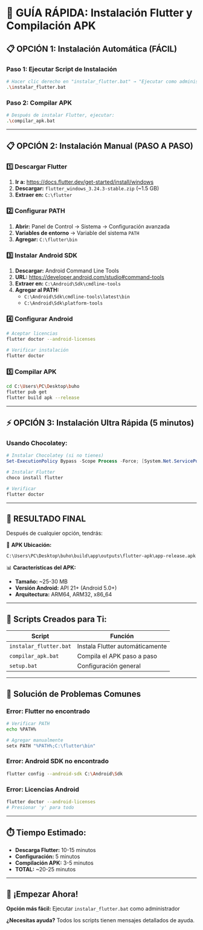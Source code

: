 # 🚀 GUÍA RÁPIDA: Instalación Flutter y Compilación APK

## 📋 **OPCIÓN 1: Instalación Automática (FÁCIL)**

### **Paso 1: Ejecutar Script de Instalación**
```bash
# Hacer clic derecho en "instalar_flutter.bat" → "Ejecutar como administrador"
.\instalar_flutter.bat
```

### **Paso 2: Compilar APK**
```bash
# Después de instalar Flutter, ejecutar:
.\compilar_apk.bat
```

---

## 📋 **OPCIÓN 2: Instalación Manual (PASO A PASO)**

### **1️⃣ Descargar Flutter**
1. **Ir a:** https://docs.flutter.dev/get-started/install/windows
2. **Descargar:** `flutter_windows_3.24.3-stable.zip` (~1.5 GB)
3. **Extraer en:** `C:\flutter`

### **2️⃣ Configurar PATH**
1. **Abrir:** Panel de Control → Sistema → Configuración avanzada
2. **Variables de entorno** → Variable del sistema `PATH`
3. **Agregar:** `C:\flutter\bin`

### **3️⃣ Instalar Android SDK**
1. **Descargar:** Android Command Line Tools
2. **URL:** https://developer.android.com/studio#command-tools
3. **Extraer en:** `C:\Android\Sdk\cmdline-tools`
4. **Agregar al PATH:** 
   - `C:\Android\Sdk\cmdline-tools\latest\bin`
   - `C:\Android\Sdk\platform-tools`

### **4️⃣ Configurar Android**
```bash
# Aceptar licencias
flutter doctor --android-licenses

# Verificar instalación
flutter doctor
```

### **5️⃣ Compilar APK**
```bash
cd C:\Users\PC\Desktop\buho
flutter pub get
flutter build apk --release
```

---

## ⚡ **OPCIÓN 3: Instalación Ultra Rápida (5 minutos)**

### **Usando Chocolatey:**
```powershell
# Instalar Chocolatey (si no tienes)
Set-ExecutionPolicy Bypass -Scope Process -Force; [System.Net.ServicePointManager]::SecurityProtocol = [System.Net.ServicePointManager]::SecurityProtocol -bor 3072; iex ((New-Object System.Net.WebClient).DownloadString('https://community.chocolatey.org/install.ps1'))

# Instalar Flutter
choco install flutter

# Verificar
flutter doctor
```

---

## 🎯 **RESULTADO FINAL**

Después de cualquier opción, tendrás:

📱 **APK Ubicación:**
```
C:\Users\PC\Desktop\buho\build\app\outputs\flutter-apk\app-release.apk
```

📊 **Características del APK:**
- **Tamaño:** ~25-30 MB
- **Versión Android:** API 21+ (Android 5.0+)
- **Arquitectura:** ARM64, ARM32, x86_64

---

## 🔧 **Scripts Creados para Ti:**

| Script | Función |
|--------|---------|
| `instalar_flutter.bat` | Instala Flutter automáticamente |
| `compilar_apk.bat` | Compila el APK paso a paso |
| `setup.bat` | Configuración general |

---

## 🚨 **Solución de Problemas Comunes**

### **Error: Flutter no encontrado**
```bash
# Verificar PATH
echo %PATH%

# Agregar manualmente
setx PATH "%PATH%;C:\flutter\bin"
```

### **Error: Android SDK no encontrado**
```bash
flutter config --android-sdk C:\Android\Sdk
```

### **Error: Licencias Android**
```bash
flutter doctor --android-licenses
# Presionar 'y' para todo
```

---

## ⏱️ **Tiempo Estimado:**

- **Descarga Flutter:** 10-15 minutos
- **Configuración:** 5 minutos  
- **Compilación APK:** 3-5 minutos
- **TOTAL:** ~20-25 minutos

---

## 🎉 **¡Empezar Ahora!**

**Opción más fácil:** Ejecutar `instalar_flutter.bat` como administrador

**¿Necesitas ayuda?** Todos los scripts tienen mensajes detallados de ayuda.
